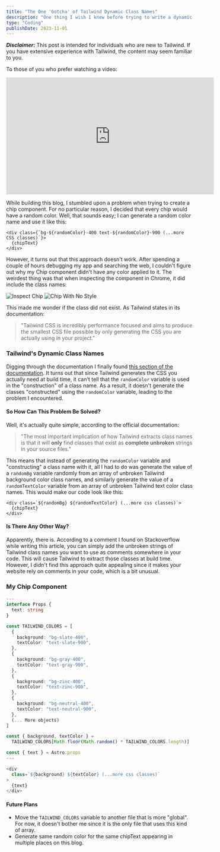 ```yaml
---
title: "The One 'Gotcha' of Tailwind Dynamic Class Names"
description: "One thing I wish I knew before trying to write a dynamic class using Tailwind"
type: "Coding"
publishDate: 2023-11-01
---
```


**_Disclaimer:_** This post is intended for individuals who are new to Tailwind. If you have extensive experience with Tailwind, the content may seem familiar to you.

To those of you who prefer watching a video:

<iframe class="mx-auto" width="560" height="315" src="https://www.youtube.com/embed/MFYrjrD7hyU" title="The One GOTCHA of Tailwind Dynamic Class Names" frameborder="0" allow="accelerometer; autoplay; clipboard-write; encrypted-media; gyroscope; picture-in-picture; web-share" allowfullscreen=""></iframe>

While building this blog, I stumbled upon a problem when trying to create a chip component. For no particular reason, I decided that every chip would have a random color. Well, that sounds easy; I can generate a random color name and use it like this:

```astro
<div class={`bg-${randomColor}-400 text-${randomColor}-900 (...more CSS classes)`}>
  {chipText}
</div>
```

However, it turns out that this approach doesn't work. After spending a couple of hours debugging my app and searching the web, I couldn't figure out why my Chip component didn't have any color applied to it. The weirdest thing was that when inspecting the component in Chrome, it did include the class names:

![Inspect Chip](/images/posts/the-one-gotcha-of-tailwind/inspect.PNG)
![Chip With No Style](/images/posts/the-one-gotcha-of-tailwind/no-style-chip.PNG)

This made me wonder if the class did not exist. As Tailwind states in its documentation:

> "Tailwind CSS is incredibly performance focused and aims to produce the smallest CSS file possible by only generating the CSS you are actually using in your project."

### Tailwind's Dynamic Class Names

Digging through the documentation I finally found [this section of the documentation](https://tailwindcss.com/docs/content-configuration#dynamic-class-names). It turns out that since Tailwind generates the CSS you actually need at build time, it can't tell that the `randomColor` variable is used in the "construction" of a class name. As a result, it doesn't generate the classes "constructed" using the `randomColor` variable, leading to the problem I encountered.

#### So How Can This Problem Be Solved?

Well, it's actually quite simple, according to the official documentation:

> "The most important implication of how Tailwind extracts class names is that it will **only** find classes that exist as **complete unbroken** strings in your source files."

This means that instead of generating the `randomColor` variable and "constructing" a class name with it, all I had to do was generate the value of a `randomBg` variable randomly from an array of unbroken Tailwind background color class names, and similarly generate the value of a `randomTextColor` variable from an array of unbroken Tailwind text color class names. This would make our code look like this:

```astro
<div class=`${randomBg} ${randomTextColor} (...more css classes)`>
  {chipText}
</div>
```

#### Is There Any Other Way?

Apparently, there is. According to a comment I found on Stackoverflow while writing this article, you can simply add the unbroken strings of Tailwind class names you want to use as comments somewhere in your code. This will cause Tailwind to extract those classes at build time. However, I didn't find this approach quite appealing since it makes your website rely on comments in your code, which is a bit unusual.

### My Chip Component

```ts
---
interface Props {
  text: string
}

const TAILWIND_COLORS = [
  {
    background: "bg-slate-400",
    textColor: "text-slate-900",
  },
  {
    background: "bg-gray-400",
    textColor: "text-gray-900",
  },
  {
    background: "bg-zinc-400",
    textColor: "text-zinc-900",
  },
  {
    background: "bg-neutral-400",
    textColor: "text-neutral-900",
  },
  (... More objects)
]

const { background, textColor } =
  TAILWIND_COLORS[Math.floor(Math.random() * TAILWIND_COLORS.length)]

const { text } = Astro.props
---

<div
  class=`${background} ${textColor} (...more css classes)`
>
  {text}
</div>

```

#### Future Plans

- Move the `TAILWIND_COLORS` variable to another file that is more "global". For now, it doesn't bother me since it is the only file that uses this kind of array.
- Generate same random color for the same chipText appearing in multiple places on this blog.
